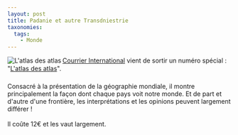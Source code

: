 ```yaml
---
layout: post
title: Padanie et autre Transdniestrie
taxonomies: 
  tags: 
    - Monde
---
```

<img src="http://www.courrierinternational.fr/evenement/hors-serie/01-2005/images/couv2005-1.gif" alt="L'atlas des atlas" align="left"/><a href="http://www.courrierinternational.fr">Courrier International</a> vient de sortir un numéro spécial : "<a href="http://www.courrierinternational.fr/evenement/hors-serie/01-2005/edito.asp">L'atlas des atlas</a>".<br />
<br />
Consacré à la présentation de la géographie mondiale, il montre principalement la façon dont chaque pays voit notre monde. Et de part et d'autre d'une frontière, les interprétations et les opinions peuvent largement différer !<br />
<br />
Il coûte 12€ et les vaut largement.
